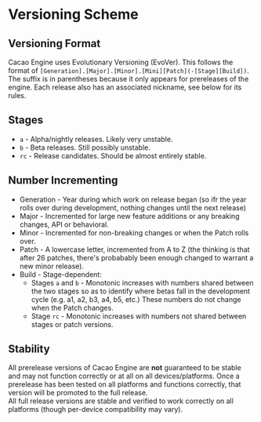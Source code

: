 # Versioning Scheme

## Versioning Format
Cacao Engine uses Evolutionary Versioning (EvoVer). This follows the format of `[Generation].[Major].[Minor].[Mini][Patch](-[Stage][Build])`. The suffix is in parentheses because it only appears for prereleases of the engine. Each release also has an associated nickname, see below for its rules. 

## Stages
* `a` - Alpha/nightly releases. Likely very unstable.
* `b` - Beta releases. Still possibly unstable.
* `rc` - Release candidates. Should be almost entirely stable.

## Number Incrementing
* Generation - Year during which work on release began (so ifr the year rolls over during development, nothing changes until the next release)
* Major - Incremented for large new feature additions or any breaking changes, API or behavioral.
* Minor - Incremented for non-breaking changes or when the Patch rolls over.
* Patch - A lowercase letter, incremented from A to Z (the thinking is that after 26 patches, there's probabably been enough changed to warrant a new minor release).
* Build - Stage-dependent:
	* Stages `a` and `b` - Monotonic increases with numbers shared between the two stages so as to identify where betas fall in the development cycle (e.g. a1, a2, b3, a4, b5, etc.) These numbers do not change when the Patch changes.
	* Stage `rc` - Monotonic increases with numbers not shared between stages or patch versions.

## Stability
All prerelease versions of Cacao Engine are **not** guaranteed to be stable and may not function correctly or at all on all devices/platforms. Once a prerelease has been tested on all platforms and functions correctly, that version will be promoted to the full release.  
All full release versions are stable and verified to work correctly on all platforms (though per-device compatibility may vary).